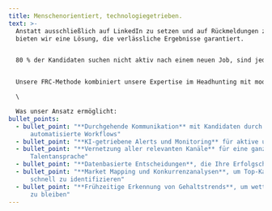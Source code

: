 ```yaml
---
title: Menschenorientiert, technologiegetrieben.
text: >-
  Anstatt ausschließlich auf LinkedIn zu setzen und auf Rückmeldungen zu hoffen,
  bieten wir eine Lösung, die verlässliche Ergebnisse garantiert.


  80 % der Kandidaten suchen nicht aktiv nach einem neuen Job, sind jedoch offen für einen Wechsel, wenn das Angebot besser zu ihren Bedürfnissen, der Zeitpunkt stimmt und es sie über die richtige Person erreicht.\


  Unsere FRC-Methode kombiniert unsere Expertise im Headhunting mit modernster Technologie und KI, um nicht nur exklusive Talente für Sie zu finden, sondern Ihre offene Position schneller zu besetzen als Ihre Konkurrenz.

  \

  Was unser Ansatz ermöglicht:
bullet_points:
  - bullet_point: "**Durchgehende Kommunikation** mit Kandidaten durch
      automatisierte Workflows"
  - bullet_point: "**KI-getriebene Alerts und Monitoring** für aktive und passive Kandidaten"
  - bullet_point: "**Vernetzung aller relevanten Kanäle** für eine ganzheitliche
      Talentansprache"
  - bullet_point: "**Datenbasierte Entscheidungen**, die Ihre Erfolgschancen maximieren"
  - bullet_point: "**Market Mapping und Konkurrenzanalysen**, um Top-Kandidaten
      schnell zu identifizieren"
  - bullet_point: "**Frühzeitige Erkennung von Gehaltstrends**, um wettbewerbsfähig
      zu bleiben"
---
```

